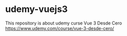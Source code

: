 # udemy-vuejs3
This repository is about udemy curse Vue 3 Desde Cero https://www.udemy.com/course/vue-3-desde-cero/
